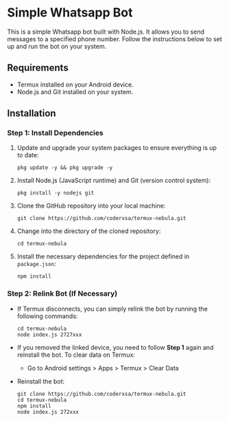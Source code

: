 # Simple Whatsapp Bot

This is a simple Whatsapp bot built with Node.js. It allows you to send messages to a specified phone number. Follow the instructions below to set up and run the bot on your system.

## Requirements

- Termux installed on your Android device.
- Node.js and Git installed on your system.

## Installation

### Step 1: Install Dependencies

1. Update and upgrade your system packages to ensure everything is up to date:
    ```
    pkg update -y && pkg upgrade -y
    ```

2. Install Node.js (JavaScript runtime) and Git (version control system):
    ```
    pkg install -y nodejs git
    ```

3. Clone the GitHub repository into your local machine:
    ```
    git clone https://github.com/coderxsa/termux-nebula.git
    ```

4. Change into the directory of the cloned repository:
    ```
    cd termux-nebula
    ```

5. Install the necessary dependencies for the project defined in `package.json`:
    ```
    npm install
    ```

### Step 2: Relink Bot (If Necessary)

- If Termux disconnects, you can simply relink the bot by running the following commands:
    ```
    cd termux-nebula
    node index.js 2727xxx
    ```

- If you removed the linked device, you need to follow **Step 1** again and reinstall the bot. To clear data on Termux:
    - Go to Android settings > Apps > Termux > Clear Data

- Reinstall the bot:
    ```
    git clone https://github.com/coderxsa/termux-nebula.git
    cd termux-nebula
    npm install
    node index.js 272xxx
    ```


